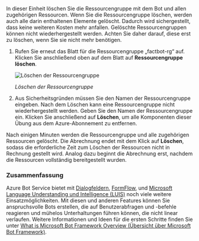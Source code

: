 In dieser Einheit löschen Sie die Ressourcengruppe mit dem Bot und allen zugehörigen Ressourcen. Wenn Sie die Ressourcengruppe löschen, werden auch alle darin enthaltenen Elemente gelöscht. Dadurch wird sichergestellt, dass keine weiteren Kosten mehr anfallen. Gelöschte Ressourcengruppen können nicht wiederhergestellt werden. Achten Sie daher darauf, diese erst zu löschen, wenn Sie sie nicht mehr benötigen.

<!---TODO: Do we need cleanup instructions for free education access?--->

1. Rufen Sie erneut das Blatt für die Ressourcengruppe „factbot-rg“ auf. Klicken Sie anschließend oben auf dem Blatt auf **Ressourcengruppe löschen**.

    ![Löschen der Ressourcengruppe](../media-draft/9-delete-resource-group.png)

    _Löschen der Ressourcengruppe_

1. Aus Sicherheitsgründen müssen Sie den Namen der Ressourcengruppe eingeben. Nach dem Löschen kann eine Ressourcengruppe nicht wiederhergestellt werden. Geben Sie den Namen der Ressourcengruppe ein. Klicken Sie anschließend auf **Löschen**, um alle Komponenten dieser Übung aus dem Azure-Abonnement zu entfernen.

Nach einigen Minuten werden die Ressourcengruppe und alle zugehörigen Ressourcen gelöscht. Die Abrechnung endet mit dem Klick auf **Löschen**, sodass die erforderliche Zeit zum Löschen der Ressourcen nicht in Rechnung gestellt wird. Analog dazu beginnt die Abrechnung erst, nachdem die Ressourcen vollständig bereitgestellt wurden.

### <a name="summary"></a>Zusammenfassung

Azure Bot Service bietet mit [Dialogfeldern](http://aihelpwebsite.com/Blog/EntryId/9/Introduction-To-Using-Dialogs-With-The-Microsoft-Bot-Framework), [FormFlow](https://blogs.msdn.microsoft.com/uk_faculty_connection/2016/07/14/building-a-microsoft-bot-using-microsoft-bot-framework-using-formflow/), und [Microsoft Language Understanding und Intelligence (LUIS)](https://docs.botframework.com/node/builder/guides/understanding-natural-language/) noch viele weitere Einsatzmöglichkeiten. Mit diesen und anderen Features können Sie anspruchsvolle Bots erstellen, die auf Benutzerabfragen und -befehle reagieren und mühelos Unterhaltungen führen können, die nicht linear verlaufen. Weitere Informationen und Ideen für die ersten Schritte finden Sie unter [What is Microsoft Bot Framework Overview (Übersicht über Microsoft Bot Framework)](https://blogs.msdn.microsoft.com/uk_faculty_connection/2016/04/05/what-is-microsoft-bot-framework-overview/).